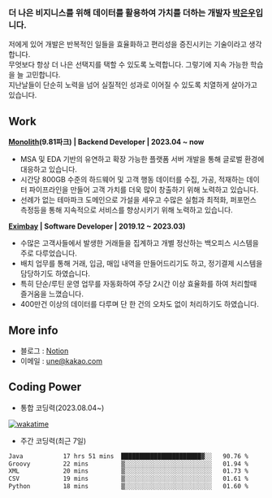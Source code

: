 ### 더 나은 비지니스를 위해 데이터를 활용하여 가치를 더하는 개발자 [박은우](https://dev-wooyeon.github.io/quiz-app/)입니다. 

저에게 있어 개발은 반복적인 일들을 효율화하고 편리성을 증진시키는 기술이라고 생각합니다.  
무엇보다 항상 더 나은 선택지를 택할 수 있도록 노력합니다. 그렇기에 지속 가능한 학습을 늘 고민합니다.  
지난날들이 단순히 노력을 넘어 실질적인 성과로 이어질 수 있도록 치열하게 살아가고 있습니다. 


## Work
**[Monolith](https://www.981park.com/)(9.81파크) | Backend Developer | 2023.04 ~ now**

- MSA 및 EDA 기반의 유연하고 확장 가능한 플랫폼 서버 개발을 통해 글로벌 환경에 대응하고 있습니다.
- 시간당 800GB 수준의 하드웨어 및 고객 행동 데이터를 수집, 가공, 적재하는 데이터 파이프라인을 만들어 고객 가치를 더욱 많이 창출하기 위해 노력하고 있습니다.
- 선례가 없는 테마파크 도메인으로 가설을 세우고 수많은 실험과 최적화, 퍼포먼스 측정등을 통해 지속적으로 서비스를 향상시키기 위해 노력하고 있습니다.

**[Eximbay](https://www.eximbay.com/index.do) | Software Developer | 2019.12 ~ 2023.03)**

- 수많은 고객사들에서 발생한 거래들을 집계하고 개별 정산하는 백오피스 시스템을 주로 다루었습니다.
- 배치 업무를 통해 거래, 입금, 매입 내역을 만들어드리기도 하고, 정기결제 시스템을 담당하기도 하였습니다.
- 특히 단순/루틴 운영 업무를 자동화하여 주당 2시간 이상 효율화를 하여 처리할때 즐거움을 느꼈습니다.
- 400만건 이상의 데이터를 다루며 단 한 건의 오차도 없이 처리하기도 하였습니다.

## More info
- 블로그 : [Notion](https://notion-blog-ieunune.vercel.app)
- 이메일 : une@kakao.com

## Coding Power
- 통합 코딩력(2023.08.04~)

[![wakatime](https://wakatime.com/badge/user/099dd627-fdab-4072-b87a-fa91c7a76d8d.svg?style=for-the-badge)](https://wakatime.com/@099dd627-fdab-4072-b87a-fa91c7a76d8d)

- 주간 코딩력(최근 7일)

<!--START_SECTION:waka-->

```txt
Java           17 hrs 51 mins  ██████████████████████▓░░   90.76 %
Groovy         22 mins         ▒░░░░░░░░░░░░░░░░░░░░░░░░   01.94 %
XML            20 mins         ▒░░░░░░░░░░░░░░░░░░░░░░░░   01.73 %
CSV            19 mins         ▒░░░░░░░░░░░░░░░░░░░░░░░░   01.61 %
Python         18 mins         ▒░░░░░░░░░░░░░░░░░░░░░░░░   01.60 %
```

<!--END_SECTION:waka-->
